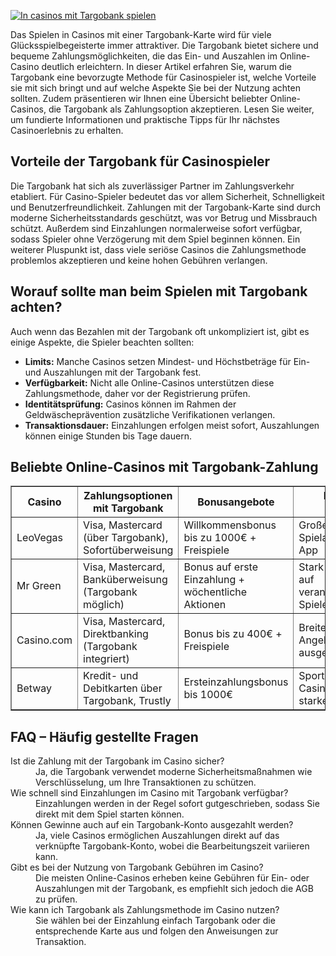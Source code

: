 [![In casinos mit Targobank spielen](https://123-caf.pages.dev/gitsignup.png)](https://vrmoo.ru/Bt82HjjY)

<p>Das Spielen in Casinos mit einer Targobank-Karte wird für viele Glücksspielbegeisterte immer attraktiver. Die Targobank bietet sichere und bequeme Zahlungsmöglichkeiten, die das Ein- und Auszahlen im Online-Casino deutlich erleichtern. In dieser Artikel erfahren Sie, warum die Targobank eine bevorzugte Methode für Casinospieler ist, welche Vorteile sie mit sich bringt und auf welche Aspekte Sie bei der Nutzung achten sollten. Zudem präsentieren wir Ihnen eine Übersicht beliebter Online-Casinos, die Targobank als Zahlungsoption akzeptieren. Lesen Sie weiter, um fundierte Informationen und praktische Tipps für Ihr nächstes Casinoerlebnis zu erhalten.</p>  <h2>Vorteile der Targobank für Casinospieler</h2> <p>Die Targobank hat sich als zuverlässiger Partner im Zahlungsverkehr etabliert. Für Casino-Spieler bedeutet das vor allem Sicherheit, Schnelligkeit und Benutzerfreundlichkeit. Zahlungen mit der Targobank-Karte sind durch moderne Sicherheitsstandards geschützt, was vor Betrug und Missbrauch schützt. Außerdem sind Einzahlungen normalerweise sofort verfügbar, sodass Spieler ohne Verzögerung mit dem Spiel beginnen können. Ein weiterer Pluspunkt ist, dass viele seriöse Casinos die Zahlungsmethode problemlos akzeptieren und keine hohen Gebühren verlangen.</p>  <h2>Worauf sollte man beim Spielen mit Targobank achten?</h2> <p>Auch wenn das Bezahlen mit der Targobank oft unkompliziert ist, gibt es einige Aspekte, die Spieler beachten sollten:</p> <ul>   <li><strong>Limits:</strong> Manche Casinos setzen Mindest- und Höchstbeträge für Ein- und Auszahlungen mit der Targobank fest.</li>   <li><strong>Verfügbarkeit:</strong> Nicht alle Online-Casinos unterstützen diese Zahlungsmethode, daher vor der Registrierung prüfen.</li>   <li><strong>Identitätsprüfung:</strong> Casinos können im Rahmen der Geldwäscheprävention zusätzliche Verifikationen verlangen.</li>   <li><strong>Transaktionsdauer:</strong> Einzahlungen erfolgen meist sofort, Auszahlungen können einige Stunden bis Tage dauern.</li> </ul>  <h2>Beliebte Online-Casinos mit Targobank-Zahlung</h2> <table border="1" cellpadding="5" cellspacing="0">   <thead>     <tr>       <th>Casino</th>       <th>Zahlungsoptionen mit Targobank</th>       <th>Bonusangebote</th>       <th>Besondere Merkmale</th>     </tr>   </thead>   <tbody>     <tr>       <td>LeoVegas</td>       <td>Visa, Mastercard (über Targobank), Sofortüberweisung</td>       <td>Willkommensbonus bis zu 1000€ + Freispiele</td>       <td>Großes Spielangebot, mobile App</td>     </tr>     <tr>       <td>Mr Green</td>       <td>Visa, Mastercard, Banküberweisung (Targobank möglich)</td>       <td>Bonus auf erste Einzahlung + wöchentliche Aktionen</td>       <td>Stark reguliert, Fokus auf verantwortungsvolles Spielen</td>     </tr>     <tr>       <td>Casino.com</td>       <td>Visa, Mastercard, Direktbanking (Targobank integriert)</td>       <td>Bonus bis zu 400€ + Freispiele</td>       <td>Breites Live-Casino-Angebot, mehrfach ausgezeichnet</td>     </tr>     <tr>       <td>Betway</td>       <td>Kredit- und Debitkarten über Targobank, Trustly</td>       <td>Ersteinzahlungsbonus bis 1000€</td>       <td>Sportwetten & Casino kombiniert, starke App</td>     </tr>   </tbody> </table>  <h2>FAQ – Häufig gestellte Fragen</h2> <dl>   <dt>Ist die Zahlung mit der Targobank im Casino sicher?</dt>   <dd>Ja, die Targobank verwendet moderne Sicherheitsmaßnahmen wie Verschlüsselung, um Ihre Transaktionen zu schützen.</dd>      <dt>Wie schnell sind Einzahlungen im Casino mit Targobank verfügbar?</dt>   <dd>Einzahlungen werden in der Regel sofort gutgeschrieben, sodass Sie direkt mit dem Spiel starten können.</dd>      <dt>Können Gewinne auch auf ein Targobank-Konto ausgezahlt werden?</dt>   <dd>Ja, viele Casinos ermöglichen Auszahlungen direkt auf das verknüpfte Targobank-Konto, wobei die Bearbeitungszeit variieren kann.</dd>      <dt>Gibt es bei der Nutzung von Targobank Gebühren im Casino?</dt>   <dd>Die meisten Online-Casinos erheben keine Gebühren für Ein- oder Auszahlungen mit der Targobank, es empfiehlt sich jedoch die AGB zu prüfen.</dd>      <dt>Wie kann ich Targobank als Zahlungsmethode im Casino nutzen?</dt>   <dd>Sie wählen bei der Einzahlung einfach Targobank oder die entsprechende Karte aus und folgen den Anweisungen zur Transaktion.</dd> </dl>